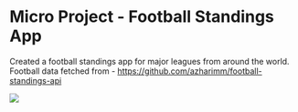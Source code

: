 # Micro Project - Football Standings App

Created a football standings app for major leagues from around the world. Football data fetched from - https://github.com/azharimm/football-standings-api

![](https://github.com/torsumkhan/Football-app/blob/master/public/img/football-app.gif?raw=true)
